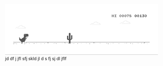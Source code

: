 ![image](https://github.com/sudimuk2017/qwaszx/blob/main/dino.gif)
jd  df   j   jfl    sfj  skld  jl  d  s   fj   sj    dl  jflf

